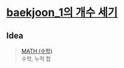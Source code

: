 # [baekjoon_1의 개수 세기](https://www.acmicpc.net/problem/9527)   
## Idea   
>  <a href="/Notes/수학" target="_blank">MATH (수학)</a>   
>  수학, 누적 합   